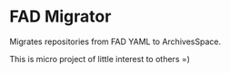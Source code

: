 # FAD Migrator

Migrates repositories from FAD YAML to ArchivesSpace.

This is micro project of little interest to others =)
